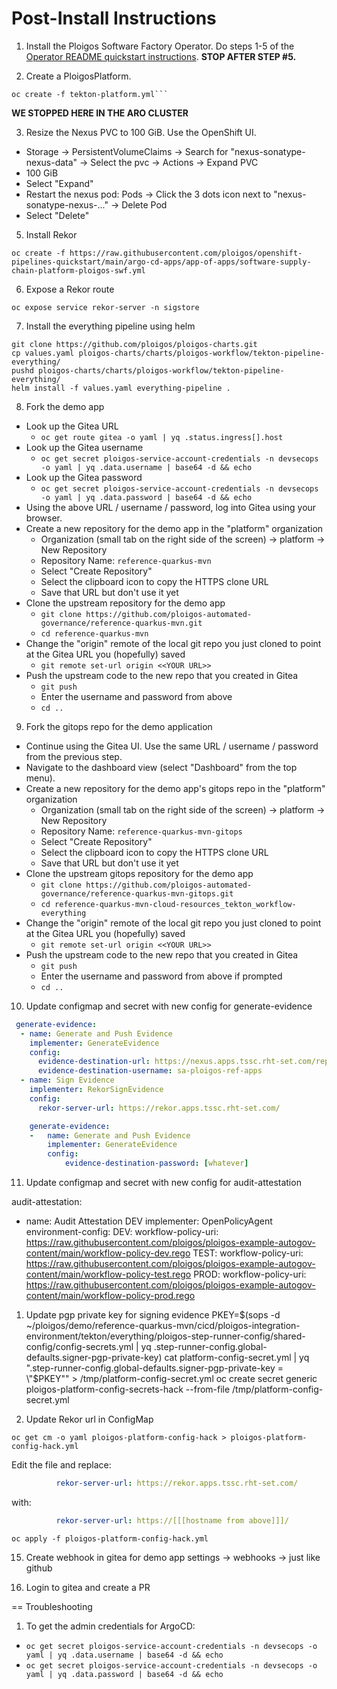 # Post-Install Instructions

1. Install the Ploigos Software Factory Operator. Do steps 1-5 of the [Operator README quickstart instructions](https://github.com/ploigos/ploigos-software-factory-operator/#quick-start). **STOP AFTER STEP #5.**

2. Create a PloigosPlatform.
```shell
oc create -f tekton-platform.yml```
```
**WE STOPPED HERE IN THE ARO CLUSTER**

3. Resize the Nexus PVC to 100 GiB.
Use the OpenShift UI.
* Storage -> PersistentVolumeClaims -> Search for "nexus-sonatype-nexus-data" -> Select the pvc -> Actions -> Expand PVC
* 100 GiB
* Select "Expand"
* Restart the nexus pod: Pods -> Click the 3 dots icon next to "nexus-sonatype-nexus-..." -> Delete Pod
* Select "Delete"

5. Install Rekor
```shell
oc create -f https://raw.githubusercontent.com/ploigos/openshift-pipelines-quickstart/main/argo-cd-apps/app-of-apps/software-supply-chain-platform-ploigos-swf.yml
```

6. Expose a Rekor route
```shell
oc expose service rekor-server -n sigstore
```
7. Install the everything pipeline using helm
```shell
git clone https://github.com/ploigos/ploigos-charts.git
cp values.yaml ploigos-charts/charts/ploigos-workflow/tekton-pipeline-everything/
pushd ploigos-charts/charts/ploigos-workflow/tekton-pipeline-everything/
helm install -f values.yaml everything-pipeline .

```

8. Fork the demo app
* Look up the Gitea URL
  * `oc get route gitea -o yaml | yq .status.ingress[].host`
* Look up the Gitea username
  * `oc get secret ploigos-service-account-credentials -n devsecops -o yaml | yq .data.username | base64 -d && echo`
* Look up the Gitea password
  * `oc get secret ploigos-service-account-credentials -n devsecops -o yaml | yq .data.password | base64 -d && echo`
* Using the above URL / username / password, log into Gitea using your browser.
* Create a new repository for the demo app in the "platform" organization
  * Organization (small tab on the right side of the screen) -> platform -> New Repository
  * Repository Name: `reference-quarkus-mvn`
  * Select "Create Repository"
  * Select the clipboard icon to copy the HTTPS clone URL
  * Save that URL but don't use it yet
* Clone the upstream repository for the demo app
  * `git clone https://github.com/ploigos-automated-governance/reference-quarkus-mvn.git`
  * `cd reference-quarkus-mvn`
* Change the "origin" remote of the local git repo you just cloned to point at the Gitea URL you (hopefully) saved
  * `git remote set-url origin <<YOUR URL>>`
* Push the upstream code to the new repo that you created in Gitea
  * `git push`
  * Enter the username and password from above
  * `cd ..`

9. Fork the gitops repo for the demo application
* Continue using the Gitea UI. Use the same URL / username / password from the previous step.
* Navigate to the dashboard view (select "Dashboard" from the top menu).
* Create a new repository for the demo app's gitops repo in the "platform" organization
    * Organization (small tab on the right side of the screen) -> platform -> New Repository
    * Repository Name: `reference-quarkus-mvn-gitops`
    * Select "Create Repository"
    * Select the clipboard icon to copy the HTTPS clone URL
    * Save that URL but don't use it yet
* Clone the upstream gitops repository for the demo app
    * `git clone https://github.com/ploigos-automated-governance/reference-quarkus-mvn-gitops.git`
    * `cd reference-quarkus-mvn-cloud-resources_tekton_workflow-everything`
* Change the "origin" remote of the local git repo you just cloned to point at the Gitea URL you (hopefully) saved
    * `git remote set-url origin <<YOUR URL>>`
* Push the upstream code to the new repo that you created in Gitea
    * `git push`
    * Enter the username and password from above if prompted
  * `cd ..`

10. Update configmap and secret with new config for generate-evidence
```yaml
 generate-evidence:
  - name: Generate and Push Evidence
    implementer: GenerateEvidence
    config:
      evidence-destination-url: https://nexus.apps.tssc.rht-set.com/repository/release-engineering-workflow-evidence/
      evidence-destination-username: sa-ploigos-ref-apps
  - name: Sign Evidence
    implementer: RekorSignEvidence
    config:
      rekor-server-url: https://rekor.apps.tssc.rht-set.com/

    generate-evidence:
    -   name: Generate and Push Evidence
        implementer: GenerateEvidence
        config:
            evidence-destination-password: [whatever]
```

11. Update configmap and secret with new config for audit-attestation

  audit-attestation:
  - name: Audit Attestation DEV
    implementer: OpenPolicyAgent
    environment-config:
      DEV:
        workflow-policy-uri: https://raw.githubusercontent.com/ploigos/ploigos-example-autogov-content/main/workflow-policy-dev.rego
      TEST:
        workflow-policy-uri: https://raw.githubusercontent.com/ploigos/ploigos-example-autogov-content/main/workflow-policy-test.rego
      PROD:
        workflow-policy-uri: https://raw.githubusercontent.com/ploigos/ploigos-example-autogov-content/main/workflow-policy-prod.rego
  
1. Update pgp private key for signing evidence
PKEY=$(sops -d ~/ploigos/demo/reference-quarkus-mvn/cicd/ploigos-integration-environment/tekton/everything/ploigos-step-runner-config/shared-config/config-secrets.yml  | yq .step-runner-config.global-defaults.signer-pgp-private-key)
cat platform-config-secret.yml | yq ".step-runner-config.global-defaults.signer-pgp-private-key = \"$PKEY\"" > /tmp/platform-config-secret.yml
oc create secret generic ploigos-platform-config-secrets-hack --from-file /tmp/platform-config-secret.yml

1. Update Rekor url in ConfigMap
```shell
oc get cm -o yaml ploigos-platform-config-hack > ploigos-platform-config-hack.yml
```
Edit the file and replace:
```yaml
          rekor-server-url: https://rekor.apps.tssc.rht-set.com/
```
with:
```yaml
          rekor-server-url: https://[[[hostname from above]]]/
```
```shell
oc apply -f ploigos-platform-config-hack.yml
```

15. Create webhook in gitea for demo app
    settings -> webhooks -> just like github

16. Login to gitea and create a PR


== Troubleshooting
1. To get the admin credentials for ArgoCD:
* `oc get secret ploigos-service-account-credentials -n devsecops -o yaml | yq .data.username | base64 -d && echo`
* `oc get secret ploigos-service-account-credentials -n devsecops -o yaml | yq .data.password | base64 -d && echo`
